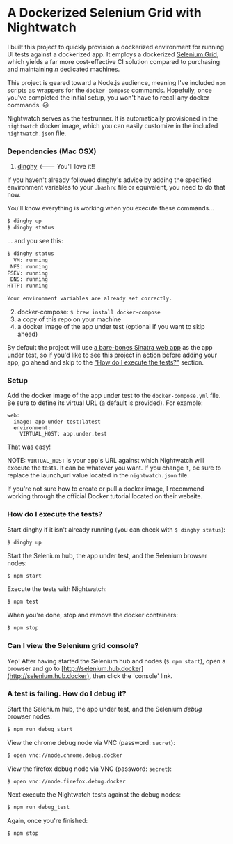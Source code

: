 # A Dockerized Selenium Grid with Nightwatch

I built this project to quickly provision a dockerized environment for running
UI tests against a dockerized app. It employs a dockerized [Selenium Grid](https://github.com/SeleniumHQ/selenium/wiki/Grid2), which yields a far more cost-effective CI solution compared to purchasing and maintaining *n* dedicated machines.

This project is geared toward a Node.js audience, meaning I've included `npm`
scripts as wrappers for the `docker-compose` commands. Hopefully, once you've
completed the initial setup, you won't have to recall any docker commands. :smiley:

Nightwatch serves as the testrunner. It is automatically provisioned in the
 `nightwatch` docker image, which you can easily customize in the included `nightwatch.json` file.

### Dependencies (Mac OSX)

1. [dinghy](https://github.com/codekitchen/dinghy)  <--- You'll love it!!

If you haven't already followed dinghy's advice by adding the specified environment variables to your `.bashrc` file or equivalent, you need to do that now.

You'll know everything is working when you execute these commands...

```sh 
$ dinghy up
$ dinghy status
```

... and you see this:

```sh
$ dinghy status
  VM: running
 NFS: running
FSEV: running
 DNS: running
HTTP: running

Your environment variables are already set correctly.
```

2. docker-compose: `$ brew install docker-compose`
3. a copy of this repo on your machine
4. a docker image of the app under test (optional if you want to skip ahead)

By default the project will use [a bare-bones Sinatra web app](https://github.com/mycargus/hello-docker-world) as the app under test, so if you'd like to see this project in action before adding your app, go ahead and skip to the ["How do I execute the tests?"](https://github.com/mycargus/docker-grid-nightwatch#how-do-i-execute-the-tests) section.

### Setup

Add the docker image of the app under test to the `docker-compose.yml` file. Be sure to define its virtual URL (a default is provided). For example:

``` 
web:
  image: app-under-test:latest
  environment:
    VIRTUAL_HOST: app.under.test
```

That was easy!

NOTE: `VIRTUAL_HOST` is your app's URL against which Nightwatch will execute the tests. It can be whatever you want. If you change it, be sure to replace the launch_url value located in the `nightwatch.json` file.

If you're not sure how to create or pull a docker image, I recommend working through the official Docker tutorial located on their website.

### How do I execute the tests?

Start dinghy if it isn't already running (you can check with `$ dinghy status`):

```sh
$ dinghy up
```

Start the Selenium hub, the app under test, and the Selenium browser nodes:

```sh
$ npm start
```

Execute the tests with Nightwatch:

```sh
$ npm test
```

When you're done, stop and remove the docker containers:

```sh
$ npm stop
```

### Can I view the Selenium grid console?

Yep! After having started the Selenium hub and nodes (`$ npm start`), open a
browser and go to [http://selenium.hub.docker](http://selenium.hub.docker), then click the 'console' link.

### A test is failing. How do I debug it?

Start the Selenium hub, the app under test, and the Selenium *debug* browser nodes:

```sh
$ npm run debug_start
```

View the chrome debug node via VNC (password: `secret`):

```sh
$ open vnc://node.chrome.debug.docker
```

View the firefox debug node via VNC (password: `secret`):

```sh
$ open vnc://node.firefox.debug.docker
```

Next execute the Nightwatch tests against the debug nodes:

```sh
$ npm run debug_test
```

Again, once you're finished:

```sh
$ npm stop
```
